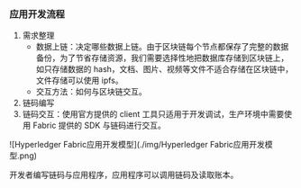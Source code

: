 ### 应用开发流程

1. 需求整理
   * 数据上链：决定哪些数据上链。由于区块链每个节点都保存了完整的数据备份，为了节省存储资源，我们需要选择性地把数据库存储到区块链上，如只存储数据的 hash，文档、图片、视频等文件不适合存储在区块链中，文件存储可以使用 ipfs。
   * 交互方法：如何与区块链交互。
2. 链码编写
3. 链码交互：使用官方提供的 client 工具只适用于开发调试，生产环境中需要使用 Fabric 提供的 SDK 与链码进行交互。

![Hyperledger Fabric应用开发模型](./img/Hyperledger Fabric应用开发模型.png)

开发者编写链码与应用程序，应用程序可以调用链码及读取账本。

